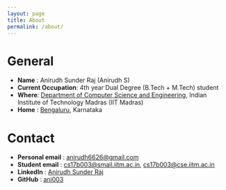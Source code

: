 ```yaml
---
layout: page
title: About
permalink: /about/
---
```


# General
* **Name** : Anirudh Sunder Raj (Anirudh S)
* **Current Occupation**: 4th year Dual Degree (B.Tech + M.Tech) student
* **Where**: [Department of Computer Science and Engineering](https://www.cse.iitm.ac.in/), Indian Institute of Technology Madras (IIT Madras)
* **Home** : [Bengaluru](https://en.wikipedia.org/wiki/Bangalore), Karnataka

# Contact
* **Personal email** : anirudh6626@gmail.com
* **Student email** : cs17b003@smail.iitm.ac.in, cs17b003@cse.iitm.ac.in
* **LinkedIn** : [Anirudh Sunder Raj](https://in.linkedin.com/in/anirudh-sunder-raj)
* **GitHub** : [ani003](https://github.com/ani003)
